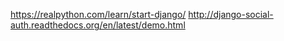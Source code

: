 https://realpython.com/learn/start-django/
http://django-social-auth.readthedocs.org/en/latest/demo.html
